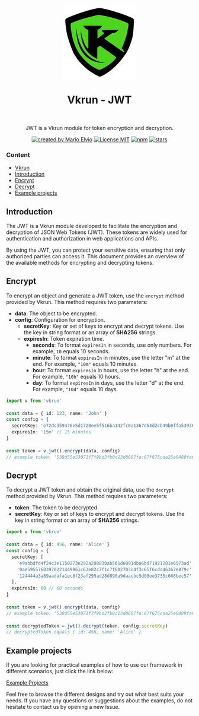 <div align="center">
  <img src="../../../logo.svg" width="200px" align="center" alt="Vkrun logo" />
  <h1 align="center">Vkrun - JWT</h1>
  <br/>
  <p align="center">
    JWT is a Vkrun module for token encryption and decryption.
  </p>
</div>

<p align="center">
  <a href="https://github.com/jukerah" rel="nofollow"><img src="https://img.shields.io/badge/created%20by-Mario%20Elvio-blue.svg" alt="created by Mario Elvio"></a>
  <a href="https://opensource.org/licenses/MIT" rel="nofollow"><img src="https://img.shields.io/badge/License%20-MIT-blue.svg" alt="License MIT"></a>
  <a href="https://www.npmjs.com/package/vkrun" rel="nofollow"><img src="https://img.shields.io/npm/dw/vkrun.svg?color=blue" alt="npm"></a>
  <a href="https://www.npmjs.com/package/vkrun" rel="nofollow"><img src="https://img.shields.io/github/stars/jukerah/vkrun" alt="stars"></a>
</p>

### Content
- [Vkrun](https://github.com/vkrunjs/vkrun)
- [Introduction](#introduction)
- [Encrypt](#encrypt)
- [Decrypt](#decrypt)
- [Example projects](#example-projects)

<h2 id="introduction">Introduction</h2>

The JWT is a Vkrun module developed to facilitate the encryption and decryption of JSON Web Tokens (JWT). These tokens are widely used for authentication and authorization in web applications and APIs.

By using the JWT, you can protect your sensitive data, ensuring that only authorized parties can access it. This document provides an overview of the available methods for encrypting and decrypting tokens.

<h2 id="encrypt">Encrypt</h2>

To encrypt an object and generate a JWT token, use the `encrypt` method provided by Vkrun. This method requires two parameters:

- **data**: The object to be encrypted.
- **config**: Configuration for encryption.
  - **secretKey**: Key or set of keys to encrypt and decrypt tokens. Use the key in string format or an array of **SHA256** strings.
  - **expiresIn**: Token expiration time.
    - **seconds**: To format `expiresIn` in seconds, use only numbers. For example, `10` equals 10 seconds.
    - **minute**: To format `expiresIn` in minutes, use the letter "m" at the end. For example, `"10m"` equals 10 minutes.
    - **hour**: To format `expiresIn` in hours, use the letter "h" at the end. For example, `"10h"` equals 10 hours.
    - **day**: To format `expiresIn` in days, use the letter "d" at the end. For example, `"10d"` equals 10 days.


```ts
import v from 'vkrun'

const data = { id: 123, name: 'John' }
const config = {
  secretKey: 'e72dc359476e5d1720ee5f516ba142fc0a1367d54d2cb49b0ffa53936efe0b94',
  expiresIn: '15m' // 15 minutes
}

const token = v.jwt().encrypt(data, config)
// example token: '538d55e53071f7f9bd3fb0c13d0607fa:67f675cda25e0489fa6ffad50f10addd87ddb5268f9d1f42a013d38aa891291491d8bf81ba6a667153ea0d94fe75bc20a472fde43f083220f911fa7faa1c82476b633b81d27a205e9d85120470cfe2734ba58e137a3295aff39d159827201c66'
```

<h2 id="decrypt">Decrypt</h2>

To decrypt a JWT token and obtain the original data, use the `decrypt` method provided by Vkrun. This method requires two parameters:

- **token**: The token to be decrypted.
- **secretKey**: Key or set of keys to encrypt and decrypt tokens. Use the key in string format or an array of **SHA256** strings.


```ts
import v from 'vkrun'

const data = { id: 456, name: 'Alice' }
const config = {
  secretKey: [
    'e9abbdfd4f24c3e1150273e292a208830ab561d6891dba6bd71921281e6573ad',
    '0ae59557603970221449961c63e82c7f1c7f602703c4f3c65f6cdd46367e879c',
    '124444a3a89aadafa1ec8f23af295ad28d890a9daacbc5d08ee3735c668bec57'
  ],
  expiresIn: 60 // 60 seconds
}

const token = v.jwt().encrypt(data, config)
// example token: '538d55e53071f7f9bd3fb0c13d0607fa:67f675cda25e0489fa6ffad50f10addd87ddb5268f9d1f42a013d38aa891291491d8bf81ba6a667153ea0d94fe75bc20a472fde43f083220f911fa7faa1c82476b633b81d27a205e9d85120470cfe2734ba58e137a3295aff39d159827201c66'

const decryptedToken = jwt().decrypt(token, config.secretKey)
// decryptedToken equals { id: 456, name: 'Alice' }
```

<h2 id="example-projects">Example projects</h2>

If you are looking for practical examples of how to use our framework in different scenarios, just click the link below:

[Example Projects](https://github.com/vkrunjs/vkrun/tree/main/examples/jwt)

Feel free to browse the different designs and try out what best suits your needs. If you have any questions or suggestions about the examples, do not hesitate to contact us by opening a new Issue.